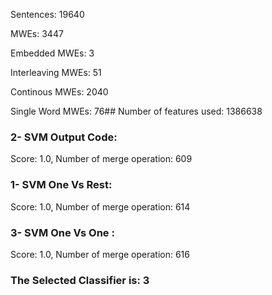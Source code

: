 Sentences: 19640

MWEs: 3447

Embedded MWEs: 3

Interleaving MWEs: 51

Continous MWEs: 2040

Single Word MWEs: 76## Number of features used: 1386638

### 2- SVM Output Code: 
Score: 1.0, Number of merge operation: 609
### 1- SVM One Vs Rest: 
Score: 1.0, Number of merge operation: 614
### 3- SVM One Vs One : 
Score: 1.0, Number of merge operation: 616
### The Selected Classifier is: 3
